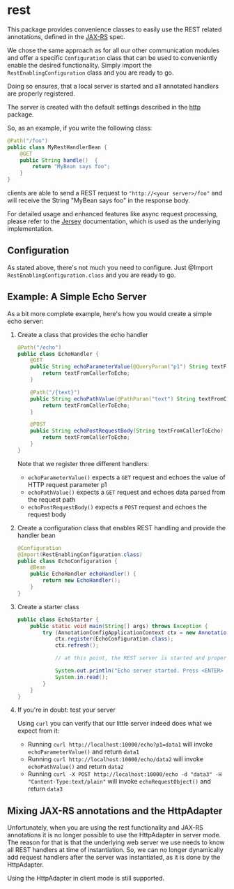 # rest

This package provides convenience classes to easily use the REST related annotations, defined
in the [JAX-RS](https://projects.eclipse.org/projects/ee4j.jaxrs) spec.

We chose the same approach as for all our other communication modules and offer a specific 
```Configuration``` class that can be used to conveniently enable the desired functionality. 
Simply import the ```RestEnablingConfiguration``` class and you are ready to go.

Doing so ensures, that a local server is started and all annotated handlers are properly registered.

The server is created with the default settings described in the [http](../http/README.md)
package.


So, as an example, if you write the following class:

```Java
@Path("/foo")
public class MyRestHandlerBean {
    @GET
    public String handle()  {
        return "MyBean says foo";
    }
}
```

clients are able to send a REST request
to ```"http://<your server>/foo"``` and will receive the String "MyBean says foo" in the response body.

For detailed usage and enhanced features like async request processing, please refer to the
[Jersey](http://jersey.github.io/) documentation, which is used as the underlying implementation.

## Configuration

As stated above, there's not much you need to configure. Just @Import ```RestEnablingConfiguration.class``` 
and you are ready to go.

## Example: A Simple Echo Server

As a bit more complete example, here's how you would create a simple echo server:

1. Create a class that provides the echo handler
    
    ```Java
    @Path("/echo")
    public class EchoHandler {
        @GET
        public String echoParameterValue(@QueryParam("p1") String textFromCallerToEcho) {
            return textFromCallerToEcho;
        }
    
        @Path("/{text}")
        public String echoPathValue(@PathParam("text") String textFromCallerToEcho) {
            return textFromCallerToEcho;
        }
    
        @POST
        public String echoPostRequestBody(String textFromCallerToEcho) {
            return textFromCallerToEcho;
        }
    }
    ```
    
    Note that we register three different handlers:
    * ```echoParameterValue()``` expects a ```GET``` request and echoes the value of HTTP request parameter p1
    * ```echoPathValue()``` expects a ```GET``` request and echoes data parsed from the request path
    * ```echoPostRequestBody()``` expects a ```POST``` request and echoes the request body
    
1. Create a configuration class that enables REST handling and provide the handler bean
    
    ```Java
    @Configuration
    @Import(RestEnablingConfiguration.class)
    public class EchoConfiguration {
        @Bean
        public EchoHandler echoHandler() {
            return new EchoHandler();
        }
    }
    ```
    
1. Create a starter class
    
    ```Java
    public class EchoStarter {
        public static void main(String[] args) throws Exception {
            try (AnnotationConfigApplicationContext ctx = new AnnotationConfigApplicationContext()) {
                ctx.register(EchoConfiguration.class);
                ctx.refresh();
    
                // at this point, the REST server is started and properly initialized
    
                System.out.println("Echo server started. Press <ENTER> to stop the server...");
                System.in.read();
            }
        }
    }
    ```
        
1. If you're in doubt: test your server

   Using ```curl``` you can verify that our little server indeed does what we expect from it:
   
   * Running ```curl http://localhost:10000/echo?p1=data1``` will invoke ```echoParameterValue()``` 
   and return ```data1```
   * Running ```curl http://localhost:10000/echo/data2``` will invoke ```echoPathValue()``` 
   and return ```data2```
   * Running ```curl -X POST http://localhost:10000/echo -d "data3" -H "Content-Type:text/plain"```
    will invoke ```echoRequestObject()``` and return ```data3```
     
## Mixing JAX-RS annotations and the HttpAdapter

Unfortunately, when you are using the rest functionality and JAX-RS annotations
it is no longer possible to use the HttpAdapter in server mode. The reason for 
that is that the underlying web server we use needs to know all REST handlers
at time of instantiation. So, we can no longer dynamically add request
handlers after the server was instantiated, as it is done by the HttpAdapter.  

Using the HttpAdapter in client mode is still supported. 
